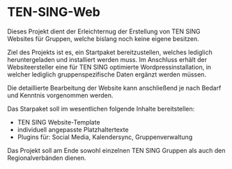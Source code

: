 # TEN-SING-Web
Dieses Projekt dient der Erleichternug der Erstellung von TEN SING Websites für Gruppen, welche bislang noch keine eigene besitzen.

Ziel des Projekts ist es, ein Startpaket bereitzustellen, welches lediglich heruntergeladen und installiert werden muss. Im Anschluss erhält der Websiteersteller eine für TEN SING optimierte Wordpressinstallation, in welcher lediglich gruppenspezifische Daten ergänzt werden müssen.

Die detaillierte Bearbeitung der Website kann anschließend je nach Bedarf und Kenntnis vorgenommen werden.

Das Starpaket soll im wesentlichen folgende Inhalte bereitstellen:
- TEN SING Website-Template
- individuell angepasste Platzhaltertexte
- Plugins für: Social Media, Kalendersync, Gruppenverwaltung

Das Projekt soll am Ende sowohl einzelnen TEN SING Gruppen als auch den Regionalverbänden dienen.
